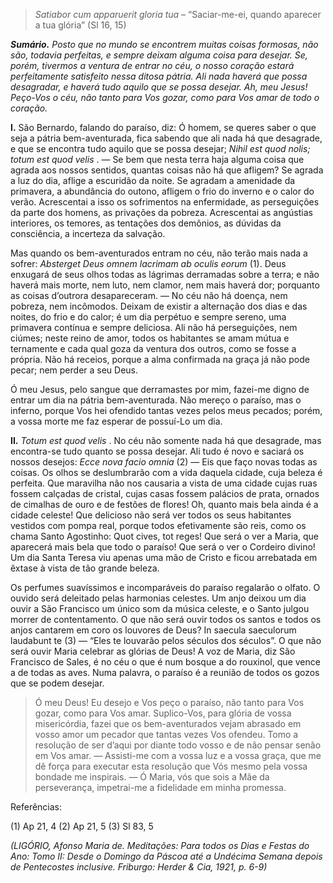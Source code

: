 > *Satiabor cum apparuerit gloria tua* – “Saciar-me-ei, quando aparecer a tua glória” (Sl 16, 15)

***Sumário.** Posto que no mundo se encontrem muitas coisas formosas, não são, todavia perfeitas, e sempre deixam alguma coisa para desejar. Se, porém, tivermos a ventura de entrar no céu, o nosso coração estará perfeitamente satisfeito nessa ditosa pátria. Ali nada haverá que possa desagradar, e haverá tudo aquilo que se possa desejar. Ah, meu Jesus! Peço-Vos o céu, não tanto para Vos gozar, como para Vos amar de todo o coração.*

**I.** São Bernardo, falando do paraíso, diz: Ó homem, se queres saber o que seja a pátria bem-aventurada, fica sabendo que ali nada há que desagrade, e que se encontra tudo aquilo que se possa desejar; *Nihil est quod nolis; totum est quod velis* . — Se bem que nesta terra haja alguma coisa que agrada aos nossos sentidos, quantas coisas não há que afligem? Se agrada a luz do dia, aflige a escuridão da noite. Se agradam a amenidade da primavera, a abundância do outono, afligem o frio do inverno e o calor do verão. Acrescentai a isso os sofrimentos na enfermidade, as perseguições da parte dos homens, as privações da pobreza. Acrescentai as angústias interiores, os temores, as tentações dos demônios, as dúvidas da consciência, a incerteza da salvação.

Mas quando os bem-aventurados entram no céu, não terão mais nada a sofrer: *Absterget Deus omnem lacrimam ab oculis eorum* (1). Deus enxugará de seus olhos todas as lágrimas derramadas sobre a terra; e não haverá mais morte, nem luto, nem clamor, nem mais haverá dor; porquanto as coisas d’outrora desapareceram. — No céu não há doença, nem pobreza, nem incômodos. Deixam de existir a alternação dos dias e das noites, do frio e do calor; é um dia perpétuo e sempre sereno, uma primavera contínua e sempre deliciosa. Ali não há perseguições, nem ciúmes; neste reino de amor, todos os habitantes se amam mútua e ternamente e cada qual goza da ventura dos outros, como se fosse a própria. Não há receios, porque a alma confirmada na graça já não pode pecar; nem perder a seu Deus.

Ó meu Jesus, pelo sangue que derramastes por mim, fazei-me digno de entrar um dia na pátria bem-aventurada. Não mereço o paraíso, mas o inferno, porque Vos hei ofendido tantas vezes pelos meus pecados; porém, a vossa morte me faz esperar de possuí-Lo um dia.

**II.** *Totum est quod velis* . No céu não somente nada há que desagrade, mas encontra-se tudo quanto se possa desejar. Ali tudo é novo e saciará os nossos desejos: *Ecce nova facio omnia* (2) — Eis que faço novas todas as coisas. Os olhos se deslumbrarão com a vida daquela cidade, cuja beleza é perfeita. Que maravilha não nos causaria a vista de uma cidade cujas ruas fossem calçadas de cristal, cujas casas fossem palácios de prata, ornados de cimalhas de ouro e de festões de flores! Oh, quanto mais bela ainda é a cidade celeste! Que delicioso não será ver todos os seus habitantes vestidos com pompa real, porque todos efetivamente são reis, como os chama Santo Agostinho: Quot cives, tot reges! Que será o ver a Maria, que aparecerá mais bela que todo o paraíso! Que será o ver o Cordeiro divino! Um dia Santa Teresa viu apenas uma mão de Cristo e ficou arrebatada em êxtase à vista de tão grande beleza.

Os perfumes suavíssimos e incomparáveis do paraíso regalarão o olfato. O ouvido será deleitado pelas harmonias celestes. Um anjo deixou um dia ouvir a São Francisco um único som da música celeste, e o Santo julgou morrer de contentamento. O que não será ouvir todos os santos e todos os anjos cantarem em coro os louvores de Deus? In saecula saeculorum laudabunt te (3) — “Eles te louvarão pelos séculos dos séculos”. O que não será ouvir Maria celebrar as glórias de Deus! A voz de Maria, diz São Francisco de Sales, é no céu o que é num bosque a do rouxinol, que vence a de todas as aves. Numa palavra, o paraíso é a reunião de todos os gozos que se podem desejar.

> Ó meu Deus! Eu desejo e Vos peço o paraíso, não tanto para Vos gozar, como para Vos amar. Suplico-Vos, para glória de vossa misericórdia, fazei que os bem-aventurados vejam abrasado em vosso amor um pecador que tantas vezes Vos ofendeu. Tomo a resolução de ser d’aqui por diante todo vosso e de não pensar senão em Vos amar. — Assisti-me com a vossa luz e a vossa graça, que me dê força para executar esta resolução que Vós mesmo pela vossa bondade me inspirais. — Ó Maria, vós que sois a Mãe da perseverança, impetrai-me a fidelidade em minha promessa.

Referências:

\(1\) Ap 21, 4 (2) Ap 21, 5 (3) Sl 83, 5

*(LIGÓRIO, Afonso Maria de. Meditações: Para todos os Dias e Festas do Ano: Tomo II: Desde o Domingo da Páscoa até a Undécima Semana depois de Pentecostes inclusive. Friburgo: Herder & Cia, 1921, p. 6-9)*
